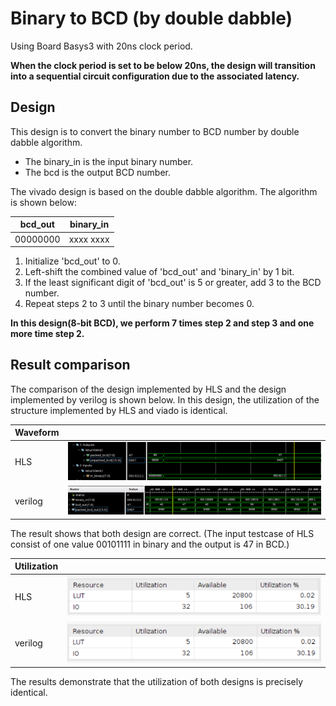 # Binary to BCD (by double dabble)

Using Board Basys3 with 20ns clock period.

**When the clock period is set to be below 20ns, the design will transition into a sequential circuit configuration due to the associated latency.**

## Design

This design is to convert the binary number to BCD number by double dabble algorithm.

* The binary_in is the input binary number.
* The bcd is the output BCD number.

The vivado design is based on the double dabble algorithm. The algorithm is shown below:

|   bcd_out    | binary_in |
|----------|----------|
|00000000 | xxxx xxxx|

1. Initialize 'bcd_out' to 0.
2. Left-shift the combined value of 'bcd_out' and 'binary_in' by 1 bit.
3. If the least significant digit of 'bcd_out' is 5 or greater, add 3 to the BCD number.
4. Repeat steps 2 to 3 until the binary number becomes 0.

**In this design(8-bit BCD), we perform 7 times step 2 and step 3 and one more time step 2.**

## Result comparison

The comparison of the design implemented by HLS and the design implemented by verilog is shown below. In this design, the utilization of the structure implemented by HLS and viado is identical.

| Waveform  |        |
|--------|--------|
|HLS     |![Alt text](image-1.png)|
|verilog |![Alt text](image.png)|

The result shows that both design are correct. (The input testcase of HLS  consist of one value 00101111 in binary and the output is 47 in BCD.)

|Utilization||
|--|--|
|HLS|![Alt text](image-2.png)|
|verilog|![Alt text](image-3.png)|

The results demonstrate that the utilization of both designs is precisely identical.
